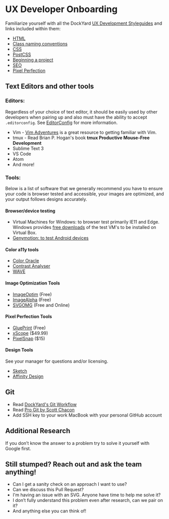 # UX Developer Onboarding

Familiarize yourself with all the DockYard
[UX Development Styleguides](https://github.com/dockyard/styleguides/tree/master/ux-dev)
and links included within them:

+ [HTML](https://github.com/dockyard/styleguides/blob/master/ux-dev/html.md)
+ [Class naming conventions](https://github.com/dockyard/styleguides/blob/master/ux-dev/class-naming-conventions.md)
+ [CSS](https://github.com/dockyard/styleguides/blob/master/ux-dev/css.md)
+ [PostCSS](https://github.com/dockyard/styleguides/blob/master/ux-dev/postcss.md)
+ [Beginning a project](https://github.com/dockyard/styleguides/blob/master/ux-dev/beginning-a-project.md)
+ [SEO](https://github.com/dockyard/styleguides/blob/master/ux-dev/seo.md)
+ [Pixel Perfection](https://github.com/dockyard/styleguides/blob/master/ux-dev/pixel-perfection.md)

## Text Editors and other tools

### Editors:

Regardless of your choice of text editor, it should be easily used by other developers when pairing up and also must have the ability to accept `.editorconfig`. See [EditorConfig](http://editorconfig.org/#download) for more information.

+ Vim -  [Vim Adventures](http://vim-adventures.com/) is a great resource to getting familiar with Vim.
+ tmux - Read Brian P. Hogan's book __tmux Productive Mouse-Free Development__
+ Sublime Text 3
+ VS Code
+ Atom
+ And more!

### Tools:

Below is a list of software that we generally recommend you have to ensure your code is browser tested and accessible, your images are optimized, and your output follows designs accurately.

#### Browser/device testing

+ Virtual Machines for Windows: to browser test primarily IE11 and Edge. Windows provides [free downloads](https://developer.microsoft.com/en-us/microsoft-edge/tools/vms/) of the test VM's to be installed on Virtual Box.
+ [Genymotion: to test Android devices](https://www.genymotion.com/)

#### Color a11y tools
  + [Color Oracle](http://colororacle.org/)
  + [Contrast Analyser](https://developer.paciellogroup.com/resources/contrastanalyser/)
  + [WAVE](https://chrome.google.com/webstore/detail/wave-evaluation-tool/jbbplnpkjmmeebjpijfedlgcdilocofh)

#### Image Optimization Tools
  + [ImageOptim](https://imageoptim.com/mac) (Free)
  + [ImageAlpha](https://pngmini.com/) (Free)
  + [SVGOMG](https://jakearchibald.github.io/svgomg/) (Free and Online)

#### Pixel Perfection Tools
  + [GluePrint](http://glueprintapp.com/) (Free)
  + [xScope](https://xscopeapp.com/) ($49.99)
  + [PixelSnap](https://getpixelsnap.com/) ($15)

#### Design Tools
See your manager for questions and/or licensing.
+ [Sketch](https://www.sketchapp.com/)
+ [Affinity Design](http://affinity.serif.com/designer)

## Git

+ Read [DockYard's Git Workflow](https://github.com/DockYard/wiki/blob/master/git-workflow.md)
+ Read
  [Pro Git by Scott Chacon](http://git-scm.com/book/en/v2)
+ Add SSH key to your work MacBook with your personal GitHub account

## Additional Research

If you don’t know the answer to a problem try to solve it yourself
with Google first. 

## Still stumped? Reach out and ask the team anything! 

+ Can I get a sanity check on an approach I want to use? 
+ Can we discuss this Pull Request?
+ I'm having an issue with an SVG. Anyone have time to help me solve it? 
+ I don’t fully understand this problem even after research, can we pair on it?
+ And anything else you can think of! 
